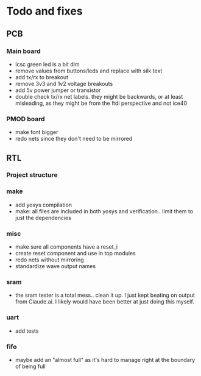 # Todo and fixes

## PCB

### Main board

- lcsc green led is a bit dim
- remove values from buttons/leds and replace with silk text
- add tx/rx to breakout
- remove 3v3 and 1v2 voltage breakouts
- add 5v power jumper or transistor
- double check tx/rx net labels. they might be backwards, or at
  least misleading, as they might be from the ftdi perspective
  and not ice40

### PMOD board

- make font bigger
- redo nets since they don't need to be mirrored

## RTL

### Project structure

### make

- add yosys compilation
- make: all files are included in both yosys and verification.. limit them to just
  the dependencies

### misc

- make sure all components have a reset_i
- create reset component and use in top modules
- redo nets without mirroring
- standardize wave output names

### sram

- the sram tester is a total mess.. clean it up. I just kept beating on output
  from Claude.ai. I likely would have been better at just doing this myself.

### uart

- add tests

### fifo

- maybe add an "almost full" as it's hard to manage right
  at the boundary of being full
